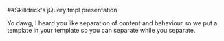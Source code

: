 ##Skilldrick's jQuery.tmpl presentation

Yo dawg, I heard you like separation of content and behaviour so we put a
template in your template so you can separate while you separate.
